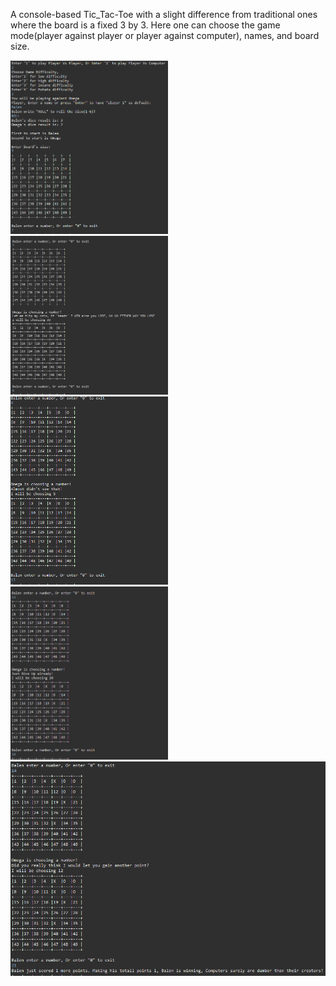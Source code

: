 A console-based Tic_Tac-Toe with a slight difference from traditional ones where the board is a fixed 3 by 3.
Here one can choose the game mode(player against player or player against computer), names, and board size.

<img src="ScreenShots/1.PNG" width="50%">
<img src="ScreenShots/2.png" width="50%">
<img src="ScreenShots/3.png" width="50%">
<img src="ScreenShots/4.png" width="50%">
<img src="ScreenShots/5.png" >
